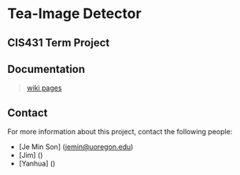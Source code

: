 # Tea-Image Detector 
## CIS431 Term Project 

## Documentation  
> [wiki pages](https://github.com/jemin6/CIS431_ImageDetector/wiki)

## Contact  
For more information about this project, contact the following people: 
* [Je Min Son] (jemin@uoregon.edu) 
* [Jim] ()
* [Yanhua] ()
